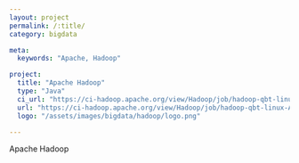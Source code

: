 ```yaml
---
layout: project
permalink: /:title/
category: bigdata

meta:
  keywords: "Apache, Hadoop"

project:
  title: "Apache Hadoop"
  type: "Java"
  ci_url: "https://ci-hadoop.apache.org/view/Hadoop/job/hadoop-qbt-linux-ARM-trunk/"
  url: "https://ci-hadoop.apache.org/view/Hadoop/job/hadoop-qbt-linux-ARM-trunk/"
  logo: "/assets/images/bigdata/hadoop/logo.png"

---
```

<p>Apache Hadoop</p>
